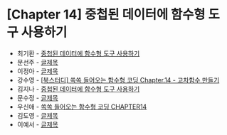 # [Chapter 14] 중첩된 데이터에 함수형 도구 사용하기

- 최기환 - [중첩된 데이터에 함수형 도구 사용하기](https://www.blog.gihwan-dev.com/posts/bookSailor-fp-chapter14/)
- 문선주 - [글제목](링크)
- 이정아 - [글제목](링크)
- 강수영 - [[북스터디] 쏙쏙 들어오는 함수형 코딩 Chapter.14 - 고차함수 만들기](https://velog.io/@sooyoung15928/%EB%B6%81%EC%8A%A4%ED%84%B0%EB%94%94-%EC%8F%99%EC%8F%99-%EB%93%A4%EC%96%B4%EC%98%A4%EB%8A%94-%ED%95%A8%EC%88%98%ED%98%95-%EC%BD%94%EB%94%A9-Chapter.14-%EA%B3%A0%EC%B0%A8%ED%95%A8%EC%88%98-%EB%A7%8C%EB%93%A4%EA%B8%B0)
- 김지나 - [중첩된 데이터에 함수형 도구 사용하기](https://zzinao.notion.site/chap14-4e4430529fba4b949090723a93347107?pvs=4)
- 문수정 - [글제목](링크)
- 우신애 - [쏙쏙 들어오는 함수형 코딩 CHAPTER14](https://velog.io/@wooshinae/%EC%8F%99%EC%8F%99-%EB%93%A4%EC%96%B4%EC%98%A4%EB%8A%94-%ED%95%A8%EC%88%98%ED%98%95%EC%BD%94%EB%94%A9-CHAPTER14)
- 김도영 - [글제목](링크)
- 이예서 - [글제목](링크)
